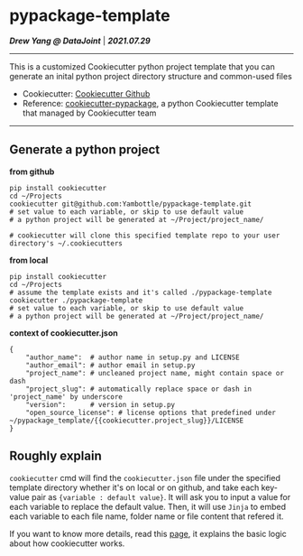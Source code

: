 # pypackage-template
***Drew Yang @ DataJoint*** | ***2021.07.29***

---

This is a customized Cookiecutter python project template that you can generate an inital python project directory structure and common-used files

- Cookiecutter: [Cookiecutter Github](https://github.com/cookiecutter/cookiecutter/tree/1.7.2)
- Reference: [cookiecutter-pypackage](https://github.com/audreyfeldroy/cookiecutter-pypackage), a python Cookiecutter template that managed by Cookiecutter team

---

## Generate a python project
**from github**
```
pip install cookiecutter
cd ~/Projects
cookiecutter git@github.com:Yambottle/pypackage-template.git
# set value to each variable, or skip to use default value
# a python project will be generated at ~/Project/project_name/

# cookiecutter will clone this specified template repo to your user directory's ~/.cookiecutters
```

**from local**
```
pip install cookiecutter
cd ~/Projects
# assume the template exists and it's called ./pypackage-template
cookiecutter ./pypackage-template
# set value to each variable, or skip to use default value
# a python project will be generated at ~/Project/project_name/
```

**context of cookiecutter.json**
```
{
    "author_name":  # author name in setup.py and LICENSE
    "author_email": # author email in setup.py
    "project_name": # uncleaned project name, might contain space or dash
    "project_slug": # automatically replace space or dash in 'project_name' by underscore
    "version":      # version in setup.py
    "open_source_license": # license options that predefined under ~/pypackage_template/{{cookiecutter.project_slug}}/LICENSE
}
```
## Roughly explain
`cookiecutter` cmd will find the `cookiecutter.json` file under the specified template directory whether it's on local or on github, and take each key-value pair as `{variable : default value}`. It will ask you to input a value for each variable to replace the default value. Then, it will use `Jinja` to embed each variable to each file name, folder name or file content that refered it.


If you want to know more details, read this [page](https://cookiecutter.readthedocs.io/en/1.7.2/first_steps.html), it explains the basic logic about how cookiecutter works.